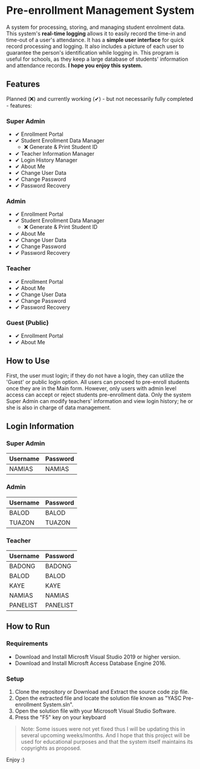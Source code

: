 # Pre-enrollment Management System

A system for processing, storing, and managing student enrolment data. This system's __real-time logging__ allows it to easily record the time-in and time-out of a user's attendance. It has a __simple user interface__ for quick record processing and logging. It also includes a picture of each user to guarantee the person's identification while logging in. This program is useful for schools, as they keep a large database of students' information and attendance records. __I hope you enjoy this system.__

## Features

Planned (❌) and currently working (✔) - but not necessarily fully completed - features:

### Super Admin
- ✔ Enrollment Portal
- ✔ Student Enrollment Data Manager
  - ❌ Generate & Print Student ID
- ✔ Teacher Information Manager
- ✔ Login History Manager
- ✔ About Me
- ✔ Change User Data
- ✔ Change Password
- ✔ Password Recovery

### Admin
- ✔ Enrollment Portal
- ✔ Student Enrollment Data Manager
  - ❌ Generate & Print Student ID
- ✔ About Me
- ✔ Change User Data
- ✔ Change Password
- ✔ Password Recovery

### Teacher
- ✔ Enrollment Portal
- ✔ About Me
- ✔ Change User Data
- ✔ Change Password
- ✔ Password Recovery

### Guest (Public)
- ✔ Enrollment Portal
- ✔ About Me

## How to Use
First, the user must login; if they do not have a login, they can utilize the 'Guest' or public login option. All users can proceed to pre-enroll students once they are in the Main form. However, only users with admin level access can accept or reject students pre-enrollment data. Only the system Super Admin can modify teachers' information and view login history; he or she is also in charge of data management. 

## Login Information

### Super Admin

| Username         | Password         |
| ---------------- | ---------------- |  
| NAMIAS           | NAMIAS           |

### Admin

| Username         | Password         |
| ---------------- | ---------------- |  
| BALOD            | BALOD            |
| TUAZON           | TUAZON           |

### Teacher

| Username         | Password         |
| ---------------- | ---------------- |  
| BADONG           | BADONG           |
| BALOD            | BALOD            |
| KAYE             | KAYE             |
| NAMIAS           | NAMIAS           |
| PANELIST         | PANELIST         |

## How to Run

### Requirements
- Download and Install Microsft Visual Studio 2019 or higher version.
- Download and Install Microsft Access Database Engine 2016.

### Setup
1. Clone the repository or Download and Extract the source code zip file.
2. Open the extracted file and locate the solution file known as "YASC Pre-enrollment System.sln".
3. Open the solution file with your Microsoft Visual Studio Software.
4. Press the "F5" key on your keyboard

> Note: Some issues were not yet fixed thus I will be updating this in several upcoming weeks/months. And I hope that this project will be used for educational purposes and that the system itself maintains its copyrights as proposed.

Enjoy :)
